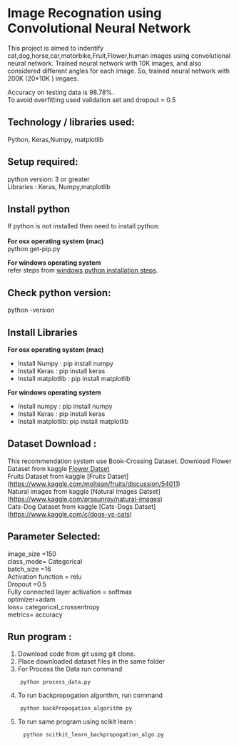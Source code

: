 # Image Recognation using Convolutional Neural Network

This project is aimed to indentify cat,dog,horse,car,motorbike,Fruit,Flower,human images using convolutional neural network.
Trained neural network with 10K images, and also considered different angles for each image. So, trained neural network with 200K (20*10K ) imgaes.<br />

Accuracy on testing data is 98.78%.<br />
To avoid overfitting used validation set and dropout = 0.5<br />


## Technology / libraries used: <br />
Python, Keras,Numpy, matplotlib

## Setup required:<br />
python version: 3 or greater<br />
Libraries : Keras, Numpy,matplotlib


## Install python <br />
If python is not installed then need to install python:<br />
<br />
**For  osx operating system (mac)**<br />
	python get-pip.py 

**For windows operating system**<br />
	refer steps from [windows python installation steps](https://docs.python.org/3/using/windows.html).<br />
	

## Check python version:
python -version<br />


## Install Libraries<br /> 

**For  osx operating system (mac)**<br />
* Install Numpy : pip install numpy<br />
* Install  Keras : pip install keras<br />
* Install  matplotlib : pip install matplotlib<br />


**For windows operating system**<br />
* Install numpy : pip install numpy<br />
* Install Keras : pip install keras<br />
* Install  matplotlib: pip install matplotlib<br />


## Dataset Download :<br />
This recommendation system use  Book-Crossing Dataset.
Download Flower Dataset from kaggle [Flower Datset](https://www.kaggle.com/alxmamaev/flowers-recognition)<br />
         Fruits Dataset from kaggle [Fruits Datset] (https://www.kaggle.com/moltean/fruits/discussion/54011)<br />
         Natural images from kaggle [Natural Images Datset] (https://www.kaggle.com/prasunroy/natural-images)<br />
         Cats-Dog Dataset from kaggle [Cats-Dogs Datset] (https://www.kaggle.com/c/dogs-vs-cats)<br />

## Parameter Selected:<br />
image_size =150<br />
class_mode= Categorical<br />
batch_size =16<br />
Activation function = relu<br />
Dropout =0.5<br />
Fully connected layer activation = softmax<br />
optimizer=adam<br />
loss= categorical_crossentropy<br />
metrics= accuracy<br />

## Run program : <br />
1. Download code from git  using  git clone.
2. Place downloaded dataset files in the same folder
3. For Process the Data run command 
```
	python process_data.py
```	
4. To run backpropogation algorithm, run command 
```
	python backPropogation_algorithm py
```
5. To run same program using scikit learn :
```
     python scitkit_learn_backpropogation_algo.py

```
